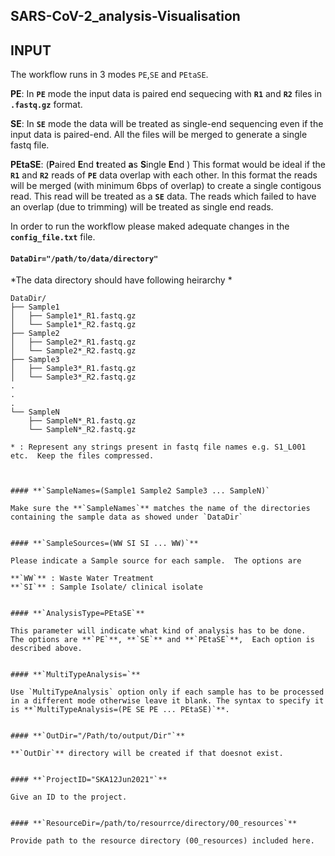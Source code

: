 ## SARS-CoV-2_analysis-Visualisation

## INPUT

The workflow runs in 3 modes `PE`,`SE` and `PEtaSE`.

**PE**: In **`PE`** mode the input data is paired end sequecing with **`R1`** and **`R2`** files in **`.fastq.gz`** format. 

**SE**: In **`SE`** mode the data will be treated as single-end sequencing even if the input data is paired-end.  All the files will be merged to generate a single fastq file.  

**PEtaSE**: (**P**aired **E**nd **t**reated **a**s **S**ingle **E**nd ) This format would be ideal if the **`R1`** and **`R2`** reads of **`PE`** data overlap with each other.  In this format the reads will be merged (with minimum 6bps of overlap) to create a single contigous read.  This read will be treated as a **`SE`** data. The reads which failed to have an overlap (due to trimming) will be treated as single end reads.

In order to run the workflow please maked adequate changes in the **`config_file.txt`** file.

#### **`DataDir="/path/to/data/directory"`**

*The data directory should have following heirarchy *
```
DataDir/
├── Sample1
│   ├── Sample1*_R1.fastq.gz
│   └── Sample1*_R2.fastq.gz
├── Sample2
│   ├── Sample2*_R1.fastq.gz
│   └── Sample2*_R2.fastq.gz
├── Sample3
│   ├── Sample3*_R1.fastq.gz
│   └── Sample3*_R2.fastq.gz
.
.
.
└── SampleN
    ├── SampleN*_R1.fastq.gz
    └── SampleN*_R2.fastq.gz

* : Represent any strings present in fastq file names e.g. S1_L001 etc.  Keep the files compressed.



#### **`SampleNames=(Sample1 Sample2 Sample3 ... SampleN)`

Make sure the **`SampleNames`** matches the name of the directories containing the sample data as showed under `DataDir`


#### **`SampleSources=(WW SI SI ... WW)`**

Please indicate a Sample source for each sample.  The options are

**`WW`** : Waste Water Treatment
**`SI`** : Sample Isolate/ clinical isolate


#### **`AnalysisType=PEtaSE`**

This parameter will indicate what kind of analysis has to be done.  The options are **`PE`**, **`SE`** and **`PEtaSE`**,  Each option is described above. 


#### **`MultiTypeAnalysis=`**

Use `MultiTypeAnalysis` option only if each sample has to be processed in a different mode otherwise leave it blank. The syntax to specify it is **`MultiTypeAnalysis=(PE SE PE ... PEtaSE)`**.


#### **`OutDir="/Path/to/output/Dir"`**

**`OutDir`** directory will be created if that doesnot exist.


#### **`ProjectID="SKA12Jun2021"`**

Give an ID to the project. 


#### **`ResourceDir=/path/to/resourrce/directory/00_resources`**

Provide path to the resource directory (00_resources) included here.

```




